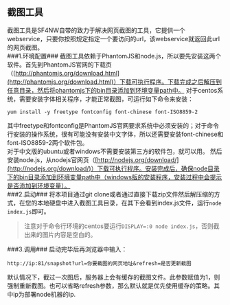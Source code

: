## 截图工具 ##
截图工具是SF4NW自带的致力于解决网页截图的工具，它提供一个webservice，只要你按照规定指定一个要访问的url，该webservice就返回此url的网页截图。  
###1.环境配置###
截图工具依赖于PhantomJS和node.js，所以要先安装这两个软件。首先到PhantomJS官网的下载页（[http://phantomjs.org/download.html](http://phantomjs.org/download.html)）下载可执行程序。下载完成之后解压到任意目录，然后将phantomjs下的bin目录添加到环境变量path中。
对于centos系统，需要安装字体相关程序，才能正常截图，可运行如下命令来安装：  

`yum install -y freetype fontconfig font-chinese font-ISO8859-2`  

其中freetype和fontconfig是PhantomJS官网要求系统中必须安装的；对于命令行安装的操作系统，很有可能没有安装中文字体，所以还需要安装font-chinese和font-ISO8859-2两个软件包。  
对于中文版的ubuntu或者windows不需要安装第三方的软件包，就可以用。
然后安装node.js，从nodejs官网页（[http://nodejs.org/download/](http://nodejs.org/download/)）下载可执行程序。安装完成后，确保node目录下的bin目录添加到环境变量path中（windows版的安装程序，安装过程中会提示是否添加到环境变量）。  
###2.启动###
将本项目通过git clone或者通过直接下载zip文件然后解压缩的方式，在您的本地硬盘中进入截图工具目录，在其下会看到index.js文件，运行`node index.js`即可。  
> 注意对于命令行环境的centos要运行`DISPLAY=:0 node index.js`，否则截出来的图片内容是空白的。 

###3.调用###
启动完毕后再浏览器中输入：  

`http://ip:81/snapshot?url=你要截图的网页地址&refresh=是否更新截图`  

默认情况下，截过一次图后，服务器上会有缓存的截图文件。此参数赋值为1，则强制重新截图。也可以省略refresh参数，那么默认就是优先使用缓存的策略。其中ip为部署node机器的ip.

  

  
